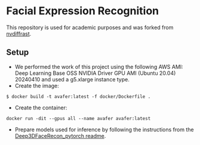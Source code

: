 # Facial Expression Recognition

This repository is used for academic purposes and was forked from [nvdiffrast](https://github.com/NVlabs/nvdiffrast).

## Setup

* We performed the work of this project using the following AWS AMI: Deep Learning Base OSS NVIDIA Driver GPU AMI (Ubuntu 20.04) 20240410 and used a g5.xlarge instance type.
* Create the image:
```shell
$ docker build -t avafer:latest -f docker/Dockerfile .
```
* Create the container:
```shell
docker run -dit --gpus all --name avafer avafer:latest
```
* Prepare models used for inference by following the instructions from the [Deep3DFaceRecon_pytorch readme](https://github.com/sicxu/Deep3DFaceRecon_pytorch?tab=readme-ov-file#inference-with-a-pre-trained-model). 


